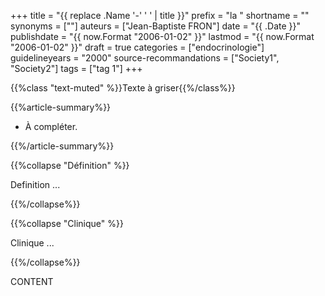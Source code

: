 +++
title = "{{ replace .Name '-' ' ' | title }}"
prefix = "la "
shortname = ""
synonyms = [""]
auteurs = ["Jean-Baptiste FRON"]
date = "{{ .Date }}"
publishdate = "{{ now.Format "2006-01-02" }}"
lastmod = "{{ now.Format "2006-01-02" }}"
draft = true
categories = ["endocrinologie"]
guidelineyears = "2000"
source-recommandations = ["Society1", "Society2"]
tags = ["tag 1"]
+++

{{%class "text-muted" %}}Texte à griser{{%/class%}}

{{%article-summary%}}

- À compléter.

{{%/article-summary%}}

{{%collapse "Définition" %}}

Definition ...

{{%/collapse%}}

{{%collapse "Clinique" %}}

Clinique ...

{{%/collapse%}}

CONTENT
